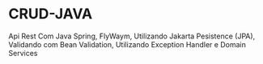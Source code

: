 # CRUD-JAVA
 Api Rest Com Java Spring, FlyWaym, Utilizando Jakarta Pesistence (JPA),  Validando com Bean Validation,  Utilizando Exception Handler e Domain Services
